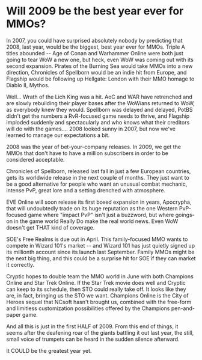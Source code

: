# Will 2009 be the best year ever for MMOs?

In 2007, you could have surprised absolutely nobody by predicting that 2008, last year, would be the biggest, best year ever for MMOs. Triple A titles abounded -- Age of Conan and Warhammer Online were both just going to tear WoW a new one, but heck, even WoW was coming out with its second expansion. Pirates of the Burning Sea would take MMOs into a new direction, Chronicles of Spellborn would be an indie hit from Europe, and Flagship would be following up Hellgate: London with their MMO homage to Diablo II, Mythos.

Well... Wrath of the Lich King was a hit. AoC and WAR have retrenched and are slowly rebuilding their player bases after the WoWians returned to WoW, as everybody knew they would. Spellborn was delayed and delayed, PotBS didn't get the numbers a RvR-focused game needs to thrive, and Flagship imploded suddenly and spectacularly and who knows what their creditors will do with the games.... 2008 looked sunny in 2007, but now we've learned to manage our expectations a bit.

2008 was the year of bet-your-company releases. In 2009, we get the MMOs that don't have to have a million subscribers in order to be considered acceptable.

Chronicles of Spellborn, released last fall in just a few European countries, gets its worldwide release in the next couple of months. They just want to be a good alternative for people who want an unusual combat mechanic, intense PvP, great lore and a setting drenched with atmosphere.

EVE Online will soon release its first boxed expansion in years, Apocrypha, that will undoubtedly trade on its huge reputation as the one Western PvP-focused game where "impact PvP" isn't just a buzzword, but where goings-on in the game world Really Do make the real world news. Even WoW doesn't get THAT kind of coverage.

SOE's Free Realms is due out in April. This family-focused MMO wants to compete in Wizard 101's market -- and Wizard 101 has just quietly signed up its millionth account since its launch last September. Family MMOs might be the next big thing, and this could be a surprise hit for SOE if they can market it correctly.

Cryptic hopes to double team the MMO world in June with both Champions Online and Star Trek Online. If the Star Trek movie does well and Cryptic can keep to its schedule, then STO could really take off. It looks like they are, in fact, bringing us the STO we want. Champions Online is the City of Heroes sequel that NCsoft hasn't brought us, combined with the free-form and limitless customization possibilities offered by the Champions pen-and-paper game.

And all this is just in the first HALF of 2009. From this end of things, it seems after the deafening roar of the giants battling it out last year, the still, small voice of trumpets can be heard in the sudden silence afterward.

It COULD be the greatest year yet.


